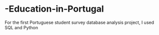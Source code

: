 # -Education-in-Portugal
For the first Portuguese student survey database analysis project, I used SQL and Python

